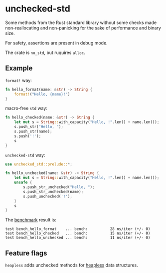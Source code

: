 # unchecked-std

Some methods from the Rust standard library without some checks
made non-reallocating and non-panicking
for the sake of performance and binary size.

For safety, assertions are present in debug mode.

The crate is `no_std`, but ruquires `alloc`.

## Example

`format!` way:

```rust
fn hello_format(name: &str) -> String {
    format!("Hello, {name}!")
}
```

macro-free `std` way:

```rust
fn hello_checked(name: &str) -> String {
    let mut s = String::with_capacity("Hello, !".len() + name.len());
    s.push_str("Hello, ");
    s.push_str(name);
    s.push('!');
    s
}
```

`unchecked-std` way:

```rust
use unchecked_std::prelude::*;

fn hello_unchecked(name: &str) -> String {
    let mut s = String::with_capacity("Hello, !".len() + name.len());
    unsafe {
        s.push_str_unchecked("Hello, ");
        s.push_str_unchecked(name);
        s.push_unchecked('!');
    }
    s
}
```

The [benchmark](benches/bench.rs) result is:

```
test bench_hello_format    ... bench:          28 ns/iter (+/- 0)
test bench_hello_checked   ... bench:          15 ns/iter (+/- 0)
test bench_hello_unchecked ... bench:          11 ns/iter (+/- 0)
```

## Feature flags

`heapless` adds unchecked methods for
[heapless](https://github.com/rust-embedded/heapless) data structures.
